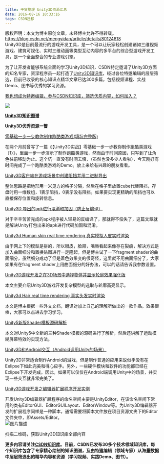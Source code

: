 ```yaml
---
title: 干货整理 Unity3D资源汇总
date: 2016-08-16 10:33:16
tags: CSDN迁移
---
```

 版权声明：本文为博主原创文章，未经博主允许不得转载。 https://blog.csdn.net/mengyidan/article/details/80124818   
  Unity3D是目前最流行的游戏开发工具，是一个可以让玩家轻松创建诸如三维视频游戏、建筑可视化、实时三维动画等类型互动内容的多平台的综合型游戏开发工具，是一个全面整合的专业游戏引擎。

为了让开发者能够系统全面的学习Unity3D知识，CSDN特定邀请了Unity3D方面的知名专家，资深程序员一起打造了[Unity3D知识库](http://lib.csdn.net/base/unity3d)，经过各位特邀编辑的层层筛选，目前已收录的核心知识点精华文章已达300多篇，包括视频课程、实战Demo、图书等优秀的学习资源。

[我也想成为特邀编辑，参与CSDN知识库，筛选优质内容，如何加入？](http://lib.csdn.net/experts/invite) 

![](http://img.knowledge.csdn.net/upload/base/1470302448640_640.png?attname=Unity3D%E7%9F%A5%E8%AF%86%E7%BB%93%E6%9E%84%E5%9B%BE.jpg)



[**Unity3D知识图谱**](http://img.knowledge.csdn.net/upload/base/1470302448640_640.png?attname=Unity3D%E7%9F%A5%E8%AF%86%E7%BB%93%E6%9E%84%E5%9B%BE.jpg)

**Unity3D优秀资源一瞥**

[零基础一步一步教你制作跑酷类游戏(填坑完整版)]()

在两个月前曾写了一篇《【Unity3D实战】零基础一步一步教你制作跑酷类游戏（1）》，里面一步一步演示了制作跑酷类游戏，然而由于时间原因，只写到了让角色往前移动为止。这个坑一直没有时间去填，（虽然也没多少人看啦），今天刚好有时间完成了一个跑酷类游戏的Demo。放上来给有兴趣的朋友看看。

[Unity3D客户端在游戏场景中创建阻挡并用二进制导出](http://lib.csdn.net/article/47/28133?knId=1267)

整体思路是把地形用一米见方的格子分隔，然后在格子里放置cube代替阻挡，存盘时用一维数组，1表示阻挡，0表示没有阻挡。如果要实现更精确的阻挡也可以直接保存位置和旋转信息。

[Unity3D 导出的apk进行混淆和加固（防止反编译）](http://lib.csdn.net/article/47/33413?knId=1282)

对于辛辛苦苦完成的apk程序被人轻易的反编译了，那就得不偿失了，这篇文章就是解决Unity打包出来的apk进行代码加固和混淆。

[Unity3d Human skin real time rendering 真实模拟人皮实时渲染](http://lib.csdn.net/article/47/28137?knId=1280)

由于网上下的模型是拼的，所以眼皮，脸颊，嘴唇看起来像存在裂痕，解决方式是加入曲面细分和置换贴图进行一定隆起，但是博主试了一下fragment shader的曲面细分，虽然细分成功了但是着色效果变的很奇怪，这里就不用曲面细分了，大家如果有在fragment shader上用曲面细分的好办法，可以的话请告诉我参数设置。

[Unity3D游戏开发之在3D场景中选择物体并显示轮廓效果强化版](http://lib.csdn.net/article/47/28136?knId=1267)

本文主要介绍Unity3D游戏开发复杂模型的选取与轮廓高亮显示。

[Unity3d Hair real time rendering 真实头发实时渲染](http://lib.csdn.net/article/47/28129?knId=1267)

本文是博主根据一些外文文档，翻译对加上自己的理解所做出的一款作品。效果很棒，大家可以点进去学习学习。

[Unity5新版Shader模板源码解析](http://lib.csdn.net/article/47/24531?knId=1280)

本文对Unity5中全新的三种Shader模板的源码进行了解析，然后还讲解了运动模糊屏幕特效的实现方法。

[Unity3D和Android交互（Android调用Unity的场景）](http://lib.csdn.net/article/47/28128?knId=1267)

Unity3D非常适合制作Android的游戏，但是制作普通的应用来说似乎没有在Eelipse下如此完美和得心应手。另外，一些硬件模块和软件的功能都已经在Eclipse下开发完成。因此，如果可以仅仅在Android端调用Unity中的场景，并实现一些交互就非常完美了。

[Unity3D游戏开发之编辑器扩展程序开发实例](http://lib.csdn.net/article/47/24011?knId=1267)

开发Unity3D编辑器扩展程序的命名空间主要是UnityEditor，在该命名空间下常用的类有EditorGUI、EditorGUILayout、EditorWindow等。为Unity3D编辑器开发的扩展程序同样是一种脚本，通常需要将脚本文件放在项目资源文夹下的Editor文件夹中，即Assets/Editor。   
![图片描述](https://img-blog.csdn.net/20160816104210105)



扫描二维码，获取Unity3D知识库全部内容

**更多内容请关注[CSDN知识库](lib.csdn.net)。目前，CSDN已发布30多个技术领域知识库，每个知识库包含了专家精心绘制的知识图谱，及由特邀编辑（领域专家）从海量数据中层层筛选出的精华内容和资源（学习视频、实践Demo、图书）。**

   
  